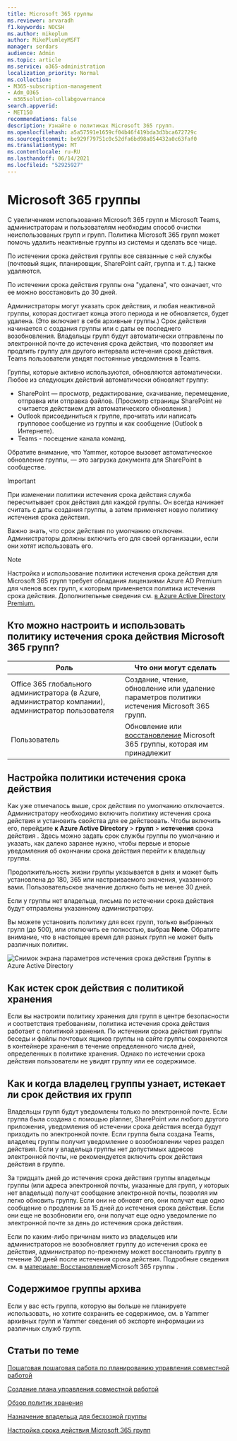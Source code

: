 ```yaml
---
title: Microsoft 365 группы
ms.reviewer: arvaradh
f1.keywords: NOCSH
ms.author: mikeplum
author: MikePlumleyMSFT
manager: serdars
audience: Admin
ms.topic: article
ms.service: o365-administration
localization_priority: Normal
ms.collection:
- M365-subscription-management
- Adm_O365
- m365solution-collabgovernance
search.appverid:
- MET150
recommendations: false
description: Узнайте о политиках Microsoft 365 групп.
ms.openlocfilehash: a5a57591e1659cf04b46f419bda3d3bca672729c
ms.sourcegitcommit: be929f79751c0c52dfa6bd98a854432a0c63faf0
ms.translationtype: MT
ms.contentlocale: ru-RU
ms.lasthandoff: 06/14/2021
ms.locfileid: "52925927"
---
```

# <a name="microsoft-365-group-expiration-policy"></a>Microsoft 365 группы

С увеличением использования Microsoft 365 групп и Microsoft Teams, администраторам и пользователям необходим способ очистки неиспользованых групп и групп. Политика Microsoft 365 групп может помочь удалить неактивные группы из системы и сделать все чище.

По истечении срока действия группы все связанные с ней службы (почтовый ящик, планировщик, SharePoint сайт, группа и т. д.) также удаляются.

По истечении срока действия группы она "удалена", что означает, что ее можно восстановить до 30 дней.

Администраторы могут указать срок действия, и любая неактивной группы, которая достигает конца этого периода и не обновляется, будет удалена. (Это включает в себя архивные группы.) Срок действия начинается с создания группы или с даты ее последнего возобновления. Владельцы групп будут автоматически отправлены по электронной почте до истечения срока действия, что позволяет им продлить группу для другого интервала истечения срока действия. Teams пользователи увидят постоянные уведомления в Teams.

Группы, которые активно используются, обновляются автоматически. Любое из следующих действий автоматически обновляет группу:
- SharePoint — просмотр, редактирование, скачивание, перемещение, отправка или отправка файлов. (Просмотр страницы SharePoint не считается действием для автоматического обновления.)
- Outlook присоединиться к группе, прочитать или написать групповое сообщение из группы и как сообщение (Outlook в Интернете).
- Teams - посещение канала команд.

Обратите внимание, что Yammer, которое вызовет автоматическое обновление группы, — это загрузка документа для SharePoint в сообществе.

> [!IMPORTANT]
> При изменении политики истечения срока действия служба пересчитывает срок действия для каждой группы. Он всегда начинает считать с даты создания группы, а затем применяет новую политику истечения срока действия.

Важно знать, что срок действия по умолчанию отключен. Администраторы должны включить его для своей организации, если они хотят использовать его.

> [!NOTE]
> Настройка и использование политики истечения срока действия для Microsoft 365 групп требует обладания лицензиями Azure AD Premium для членов всех групп, к которым применяется политика истечения срока действия. Дополнительные сведения см. [в Azure Active Directory Premium.](/azure/active-directory/active-directory-get-started-premium)

## <a name="who-can-configure-and-use-the-microsoft-365-groups-expiration-policy"></a>Кто можно настроить и использовать политику истечения срока действия Microsoft 365 групп?

|Роль|Что они могут сделать|
|---------|---------|
|Office 365 глобального администратора (в Azure, администратор компании), администратор пользователя|Создание, чтение, обновление или удаление параметров политики истечения Microsoft 365 групп.|
|Пользователь|Обновление или [восстановление](/azure/active-directory/users-groups-roles/groups-restore-deleted) Microsoft 365 группы, которая им принадлежит|

## <a name="how-to-set-the-expiration-policy"></a>Настройка политики истечения срока действия

Как уже отмечалось выше, срок действия по умолчанию отключается. Администратору необходимо включить политику истечения срока действия и установить свойства для ее действовать. Чтобы включить его, перейдите **к Azure Active Directory**  >  **групп**  >  **истечения** срока действия . Здесь можно задать срок службы группы по умолчанию и указать, как далеко заранее нужно, чтобы первые и вторые уведомления об окончании срока действия перейти к владельцу группы.

Продолжительность жизни группы указывается в днях и может быть установлена до 180, 365 или настраиваемого значения, указанного вами. Пользовательское значение должно быть не менее 30 дней.

Если у группы нет владельца, письма по истечении срока действия будут отправлены указанному администратору.

Вы можете установить политику для всех групп, только выбранных групп (до 500), или отключить ее полностью, выбрав **None**. Обратите внимание, что в настоящее время для разных групп не может быть различных политик.

![Снимок экрана параметров истечения срока действия Группы в Azure Active Directory](../media/azure-groups-expiration-settings.png)

## <a name="how-expiry-works-with-the-retention-policy"></a>Как истек срок действия с политикой хранения

Если вы настроили политику хранения для групп в центре безопасности и соответствия требованиям, политика истечения срока действия работает с политикой хранения. По истечении срока действия группы беседы и файлы почтовых ящиков группы на сайте группы сохраняются в контейнере хранения в течение определенного числа дней, определенных в политике хранения. Однако по истечении срока действия пользователи не увидят группу или ее содержимое.

## <a name="how-and-when-a-group-owner-learns-if-their-groups-are-going-to-expire"></a>Как и когда владелец группы узнает, истекает ли срок действия их групп

Владельцы групп будут уведомлены только по электронной почте. Если группа была создана с помощью planner, SharePoint или любого другого приложения, уведомления об истечении срока действия всегда будут приходить по электронной почте. Если группа была создана Teams, владелец группы получит уведомление о возобновлении через раздел действия. Если у владельца группы нет допустимых адресов электронной почты, не рекомендуется включить срок действия действия в группе.

За тридцать дней до истечения срока действия группы владельцы группы (или адреса электронной почты, указанные для групп, у которых нет владельца) получат сообщение электронной почты, позволяя им легко обновить группу. Если они не обновят его, они получат еще одно сообщение о продлении за 15 дней до истечения срока действия. Если они еще не возобновили его, они получат еще одно уведомление по электронной почте за день до истечения срока действия.

Если по каким-либо причинам никто из владельцев или администраторов не возобновляет группу до истечения срока ее действия, администратор по-прежнему может восстановить группу в течение 30 дней после истечения срока действия. Подробные сведения см. в [материале: Восстановление](https://support.office.com/article/restore-a-deleted-office-365-group-b7c66b59-657a-4e1a-8aa0-8163b1f4eb54)Microsoft 365 группы .

## <a name="archiving-group-contents"></a>Содержимое группы архива

Если у вас есть группа, которую вы больше не планируете использовать, но хотите сохранить ее содержимое, см. в Yammer архивных групп и Yammer сведения об экспорте информации из различных служб групп. [](end-life-cycle-groups-teams-sites-yammer.md)

## <a name="related-topics"></a>Статьи по теме

[Пошаговая пошаговая работа по планированию управления совместной работой](collaboration-governance-overview.md#collaboration-governance-planning-step-by-step)

[Создание плана управления совместной работой](collaboration-governance-first.md)

[Обзор политик хранения](https://support.office.com/article/5e377752-700d-4870-9b6d-12bfc12d2423)

[Назначение владельца для бесхозной группы](https://support.office.com/article/86bb3db6-8857-45d1-95c8-f6d540e45732)

[Настройка срока действия Microsoft 365 групп](/azure/active-directory/active-directory-groups-lifecycle-azure-portal)
